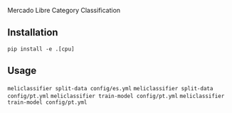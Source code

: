 Mercado Libre Category Classification

## Installation

`pip install -e .[cpu]`

## Usage

`meliclassifier split-data config/es.yml`
`meliclassifier split-data config/pt.yml`
`meliclassifier train-model config/pt.yml`
`meliclassifier train-model config/pt.yml`
